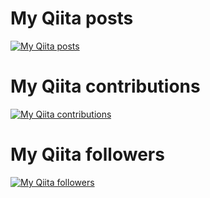 # My Qiita posts
[![My Qiita posts](https://qiita-badge.apiapi.app/s/masaibar/posts.svg)](http://qiita.com/masaibar)
# My Qiita contributions
[![My Qiita contributions](https://qiita-badge.apiapi.app/s/masaibar/contributions.svg)](http://qiita.com/masaibar)
# My Qiita followers
[![My Qiita followers](https://qiita-badge.apiapi.app/s/masaibar/followers.svg)](http://qiita.com/masaibar)
